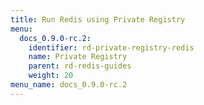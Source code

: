 ```yaml
---
title: Run Redis using Private Registry
menu:
  docs_0.9.0-rc.2:
    identifier: rd-private-registry-redis
    name: Private Registry
    parent: rd-redis-guides
    weight: 20
menu_name: docs_0.9.0-rc.2
---
```

